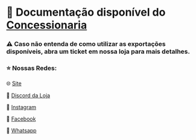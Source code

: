 # 📁 Documentação disponível do [Concessionaria]([https://github.com/HyperScripts/Concessionaria/wiki/Concessionaria](https://github.com/HyperScripts/Concessionaria/wiki/Exports-do-sistema-de-concessionária.))

### ⚠ Caso não entenda de como utilizar as exportações disponíveis, abra um ticket em nossa loja para mais detalhes.

### ⭐ Nossas Redes: 

🌐 [Site](https://www.hyperscripts.com.br)

🚀 [Discord da Loja](https://discord.gg/hyperscripts)

📲 [Instagram](https://www.instagram.com/hyperstore_of/)

🔮 [Facebook](https://www.facebook.com/hyperscripts)

💚 [Whatsapp](https://wa.me/message/VRLTCBJKZST4M1)
